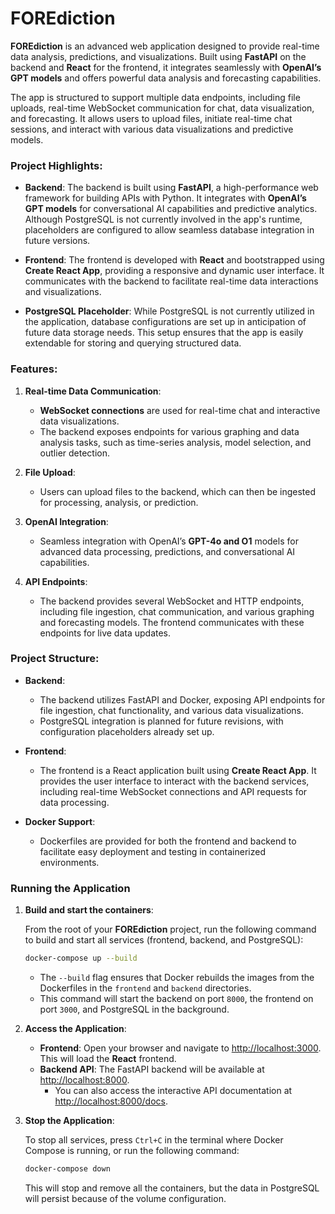 # FOREdiction

**FOREdiction** is an advanced web application designed to provide real-time data analysis, predictions, and visualizations. Built using **FastAPI** on the backend and **React** for the frontend, it integrates seamlessly with **OpenAI’s GPT models** and offers powerful data analysis and forecasting capabilities. 

The app is structured to support multiple data endpoints, including file uploads, real-time WebSocket communication for chat, data visualization, and forecasting. It allows users to upload files, initiate real-time chat sessions, and interact with various data visualizations and predictive models.

### Project Highlights:

- **Backend**: The backend is built using **FastAPI**, a high-performance web framework for building APIs with Python. It integrates with **OpenAI’s GPT models** for conversational AI capabilities and predictive analytics. Although PostgreSQL is not currently involved in the app's runtime, placeholders are configured to allow seamless database integration in future versions.
  
- **Frontend**: The frontend is developed with **React** and bootstrapped using **Create React App**, providing a responsive and dynamic user interface. It communicates with the backend to facilitate real-time data interactions and visualizations.

- **PostgreSQL Placeholder**: While PostgreSQL is not currently utilized in the application, database configurations are set up in anticipation of future data storage needs. This setup ensures that the app is easily extendable for storing and querying structured data.

### Features:

1. **Real-time Data Communication**: 
   - **WebSocket connections** are used for real-time chat and interactive data visualizations. 
   - The backend exposes endpoints for various graphing and data analysis tasks, such as time-series analysis, model selection, and outlier detection.

2. **File Upload**: 
   - Users can upload files to the backend, which can then be ingested for processing, analysis, or prediction.

3. **OpenAI Integration**:
   - Seamless integration with OpenAI’s **GPT-4o and O1** models for advanced data processing, predictions, and conversational AI capabilities.

4. **API Endpoints**:
   - The backend provides several WebSocket and HTTP endpoints, including file ingestion, chat communication, and various graphing and forecasting models. The frontend communicates with these endpoints for live data updates.

### Project Structure:

- **Backend**:
  - The backend utilizes FastAPI and Docker, exposing API endpoints for file ingestion, chat functionality, and various data visualizations. 
  - PostgreSQL integration is planned for future revisions, with configuration placeholders already set up.

- **Frontend**:
  - The frontend is a React application built using **Create React App**. It provides the user interface to interact with the backend services, including real-time WebSocket connections and API requests for data processing.

- **Docker Support**:
  - Dockerfiles are provided for both the frontend and backend to facilitate easy deployment and testing in containerized environments.

### Running the Application

1. **Build and start the containers**:

   From the root of your **FOREdiction** project, run the following command to build and start all services (frontend, backend, and PostgreSQL):

   ```bash
   docker-compose up --build
   ```

   - The `--build` flag ensures that Docker rebuilds the images from the Dockerfiles in the `frontend` and `backend` directories.
   - This command will start the backend on port `8000`, the frontend on port `3000`, and PostgreSQL in the background.

2. **Access the Application**:

   - **Frontend**: Open your browser and navigate to [http://localhost:3000](http://localhost:3000). This will load the **React** frontend.
   - **Backend API**: The FastAPI backend will be available at [http://localhost:8000](http://localhost:8000).
     - You can also access the interactive API documentation at [http://localhost:8000/docs](http://localhost:8000/docs).

3. **Stop the Application**:

   To stop all services, press `Ctrl+C` in the terminal where Docker Compose is running, or run the following command:

   ```bash
   docker-compose down
   ```

   This will stop and remove all the containers, but the data in PostgreSQL will persist because of the volume configuration.
